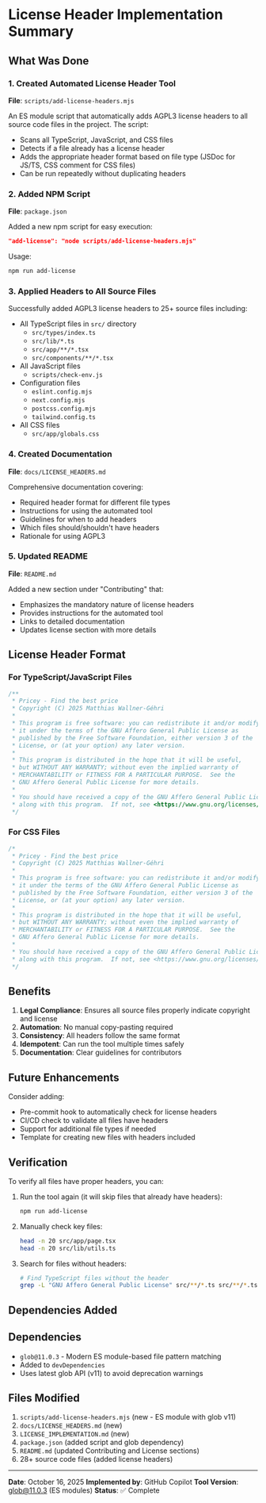# License Header Implementation Summary

## What Was Done

### 1. Created Automated License Header Tool

**File**: `scripts/add-license-headers.mjs`

An ES module script that automatically adds AGPL3 license headers to all source code files in the project. The script:

- Scans all TypeScript, JavaScript, and CSS files
- Detects if a file already has a license header
- Adds the appropriate header format based on file type (JSDoc for JS/TS, CSS comment for CSS files)
- Can be run repeatedly without duplicating headers

### 2. Added NPM Script

**File**: `package.json`

Added a new npm script for easy execution:

```json
"add-license": "node scripts/add-license-headers.mjs"
```

Usage:

```bash
npm run add-license
```

### 3. Applied Headers to All Source Files

Successfully added AGPL3 license headers to 25+ source files including:

- All TypeScript files in `src/` directory
  - `src/types/index.ts`
  - `src/lib/*.ts`
  - `src/app/**/*.tsx`
  - `src/components/**/*.tsx`
- All JavaScript files
  - `scripts/check-env.js`
- Configuration files
  - `eslint.config.mjs`
  - `next.config.mjs`
  - `postcss.config.mjs`
  - `tailwind.config.ts`
- All CSS files
  - `src/app/globals.css`

### 4. Created Documentation

**File**: `docs/LICENSE_HEADERS.md`

Comprehensive documentation covering:

- Required header format for different file types
- Instructions for using the automated tool
- Guidelines for when to add headers
- Which files should/shouldn't have headers
- Rationale for using AGPL3

### 5. Updated README

**File**: `README.md`

Added a new section under "Contributing" that:

- Emphasizes the mandatory nature of license headers
- Provides instructions for the automated tool
- Links to detailed documentation
- Updates license section with more details

## License Header Format

### For TypeScript/JavaScript Files

```typescript
/**
 * Pricey - Find the best price
 * Copyright (C) 2025 Matthias Wallner-Géhri
 *
 * This program is free software: you can redistribute it and/or modify
 * it under the terms of the GNU Affero General Public License as
 * published by the Free Software Foundation, either version 3 of the
 * License, or (at your option) any later version.
 *
 * This program is distributed in the hope that it will be useful,
 * but WITHOUT ANY WARRANTY; without even the implied warranty of
 * MERCHANTABILITY or FITNESS FOR A PARTICULAR PURPOSE.  See the
 * GNU Affero General Public License for more details.
 *
 * You should have received a copy of the GNU Affero General Public License
 * along with this program.  If not, see <https://www.gnu.org/licenses/>.
 */
```

### For CSS Files

```css
/*
 * Pricey - Find the best price
 * Copyright (C) 2025 Matthias Wallner-Géhri
 *
 * This program is free software: you can redistribute it and/or modify
 * it under the terms of the GNU Affero General Public License as
 * published by the Free Software Foundation, either version 3 of the
 * License, or (at your option) any later version.
 *
 * This program is distributed in the hope that it will be useful,
 * but WITHOUT ANY WARRANTY; without even the implied warranty of
 * MERCHANTABILITY or FITNESS FOR A PARTICULAR PURPOSE.  See the
 * GNU Affero General Public License for more details.
 *
 * You should have received a copy of the GNU Affero General Public License
 * along with this program.  If not, see <https://www.gnu.org/licenses/>.
 */
```

## Benefits

1. **Legal Compliance**: Ensures all source files properly indicate copyright and license
2. **Automation**: No manual copy-pasting required
3. **Consistency**: All headers follow the same format
4. **Idempotent**: Can run the tool multiple times safely
5. **Documentation**: Clear guidelines for contributors

## Future Enhancements

Consider adding:

- Pre-commit hook to automatically check for license headers
- CI/CD check to validate all files have headers
- Support for additional file types if needed
- Template for creating new files with headers included

## Verification

To verify all files have proper headers, you can:

1. Run the tool again (it will skip files that already have headers):

   ```bash
   npm run add-license
   ```

2. Manually check key files:

   ```bash
   head -n 20 src/app/page.tsx
   head -n 20 src/lib/utils.ts
   ```

3. Search for files without headers:

   ```bash
   # Find TypeScript files without the header
   grep -L "GNU Affero General Public License" src/**/*.ts src/**/*.tsx
   ```

## Dependencies Added

## Dependencies

- `glob@11.0.3` - Modern ES module-based file pattern matching
- Added to `devDependencies`
- Uses latest glob API (v11) to avoid deprecation warnings

## Files Modified

1. `scripts/add-license-headers.mjs` (new - ES module with glob v11)
2. `docs/LICENSE_HEADERS.md` (new)
3. `LICENSE_IMPLEMENTATION.md` (new)
4. `package.json` (added script and glob dependency)
5. `README.md` (updated Contributing and License sections)
6. 28+ source code files (added license headers)

---

**Date**: October 16, 2025
**Implemented by**: GitHub Copilot
**Tool Version**: glob@11.0.3 (ES modules)
**Status**: ✅ Complete

